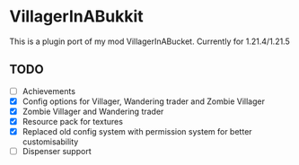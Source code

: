 # VillagerInABukkit

This is a plugin port of my mod VillagerInABucket. Currently for 1.21.4/1.21.5

## TODO
- [ ] Achievements
- [x] Config options for Villager, Wandering trader and Zombie Villager
- [x] Zombie Villager and Wandering trader
- [x] Resource pack for textures
- [x] Replaced old config system with permission system for better customisability
- [ ] Dispenser support